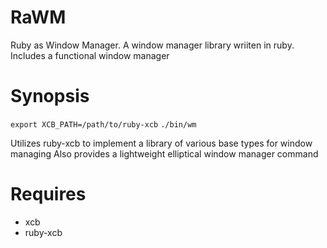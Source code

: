 RaWM
====

Ruby as Window Manager. A window manager library wriiten in ruby. Includes a functional window manager

Synopsis
===
`export XCB_PATH=/path/to/ruby-xcb`
`./bin/wm`

Utilizes ruby-xcb to implement a library of various base types for window managing
Also provides a lightweight elliptical window manager command

Requires
===
* xcb
* ruby-xcb
